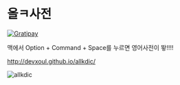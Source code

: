 # 올ㅋ사전

[![Gratipay](http://img.shields.io/gratipay/devxoul.svg)](https://gratipay.com/devxoul)


맥에서 Option + Command + Space를 누르면 영어사전이 뙇!!!!

http://devxoul.github.io/allkdic/

![allkdic](https://github.com/devxoul/allkdic/blob/gh-pages/gh-pages/images/screenshots/allkdic-2.png)
